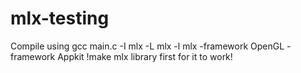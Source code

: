 # mlx-testing

<p>Compile using gcc main.c -I mlx -L mlx -l mlx -framework OpenGL -framework Appkit !make mlx library first for it to work!</p>
